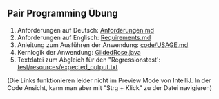 ## Pair Programming Übung

1. Anforderungen auf Deutsch: [Anforderungen.md](Anforderungen.md)
2. Anforderungen auf Englisch: [Requirements.md](Requirements.md)
3. Anleitung zum Ausführen der Anwendung: [code/USAGE.md](code/USAGE.md) 
4. Kernlogik der Anwendung: [GildedRose.java](code/src/main/java/com/gildedrose/GildedRose.java)
5. Textdatei zum Abgleich für den "Regressionstest': [test/resources/expected_output.txt](code/src/test/resources/expected_output.txt)

(Die Links funktionieren leider nicht im Preview Mode von IntelliJ. In der Code Ansicht, kann man aber mit "Strg + Klick" zu der Datei navigieren)